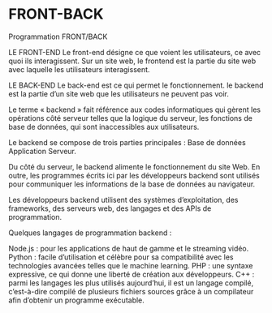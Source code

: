 # FRONT-BACK
Programmation FRONT/BACK

LE FRONT-END 
Le front-end désigne ce que voient les utilisateurs, ce avec quoi ils interagissent. 
Sur un site web, le frontend est la partie du site web avec laquelle les utilisateurs interagissent.

LE BACK-END
Le back-end est ce qui permet le fonctionnement.
le backend est la partie d’un site web que les utilisateurs ne peuvent pas voir.

Le terme « backend » fait référence aux codes informatiques qui gèrent les opérations côté serveur telles que la logique du serveur, les fonctions de base de données, qui sont inaccessibles aux utilisateurs.

Le backend se compose de trois parties principales :
Base de données
Application
Serveur.

Du côté du serveur, le backend alimente le fonctionnement du site Web. En outre, les programmes écrits ici par les développeurs backend sont utilisés pour communiquer les informations de la base de données au navigateur.

Les développeurs backend utilisent des systèmes d’exploitation, des frameworks, des serveurs web, des langages et des APIs de programmation.

Quelques langages de programmation backend : 

Node.js : pour les applications de haut de gamme et le streaming vidéo.
Python : facile d’utilisation et célèbre pour sa compatibilité avec les technologies avancées telles que le machine learning.
PHP : une syntaxe expressive, ce qui donne une liberté de création aux développeurs.
C++ : parmi les langages les plus utilisés aujourd’hui, il est un langage compilé, c’est-à-dire compilé de plusieurs fichiers sources grâce à un compilateur afin d’obtenir un programme exécutable.
